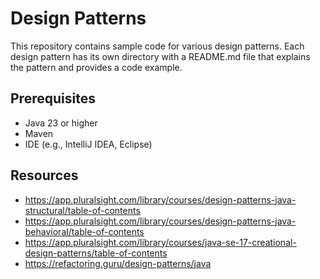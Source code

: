 # Design Patterns

This repository contains sample code for various design patterns. Each design pattern has its own directory with a README.md file that explains the pattern and provides a code example.

## Prerequisites

- Java 23 or higher
- Maven
- IDE (e.g., IntelliJ IDEA, Eclipse)

## Resources

- https://app.pluralsight.com/library/courses/design-patterns-java-structural/table-of-contents
- https://app.pluralsight.com/library/courses/design-patterns-java-behavioral/table-of-contents
- https://app.pluralsight.com/library/courses/java-se-17-creational-design-patterns/table-of-contents
- https://refactoring.guru/design-patterns/java

